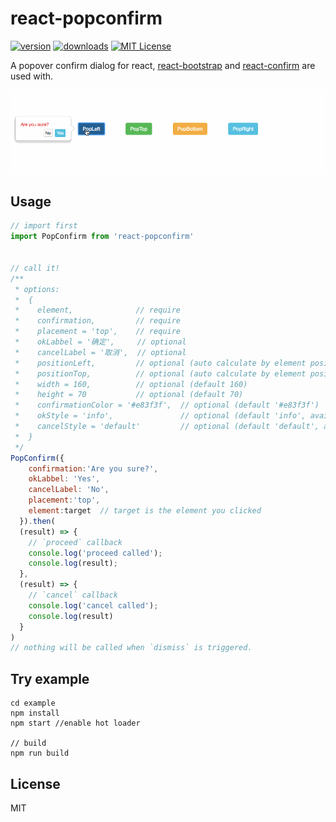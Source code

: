 # react-popconfirm

[![version](https://img.shields.io/npm/v/react-popconfirm.svg?style=flat-square)](http://npm.im/react-popconfirm)
[![downloads](https://img.shields.io/npm/dm/react-popconfirm.svg?style=flat-square)](http://npm-stat.com/charts.html?package=react-popconfirm&from=2017-04-07)
[![MIT License](https://img.shields.io/npm/l/react-popconfirm.svg?style=flat-square)](http://opensource.org/licenses/MIT)

A popover confirm dialog  for react, [react-bootstrap](https://react-bootstrap.github.io/components.html#popovers) and [react-confirm](https://github.com/haradakunihiko/react-confirm) are used with.

![PopConfirm](https://raw.githubusercontent.com/Chyrain/MDPictures/master/res/popconfirm.gif)

## Usage

```js
// import first
import PopConfirm from 'react-popconfirm'


// call it!
/**
 * options: 
 *  {
 *    element,              // require
 *    confirmation,         // require
 *    placement = 'top',    // require
 *    okLabbel = '确定',     // optional
 *    cancelLabel = '取消',  // optional
 *    positionLeft,         // optional (auto calculate by element position and width,height)
 *    positionTop,          // optional (auto calculate by element position and width,height)
 *    width = 160,          // optional (default 160)
 *    height = 70           // optional (default 70)
 *    confirmationColor = '#e83f3f',  // optional (default '#e83f3f')
 *    okStyle = 'info',               // optional (default 'info', available: default|primary|success|info|warning|danger|link)
 *    cancelStyle = 'default'         // optional (default 'default', available: default|primary|success|info|warning|danger|link)
 *  }
 */
PopConfirm({
	confirmation:'Are you sure?',
	okLabbel: 'Yes',
	cancelLabel: 'No',
	placement:'top',
	element:target	// target is the element you clicked
  }).then(
  (result) => {
    // `proceed` callback
    console.log('proceed called');
    console.log(result);
  },
  (result) => {
    // `cancel` callback
    console.log('cancel called');
    console.log(result)
  }
)
// nothing will be called when `dismiss` is triggered.
```

## Try example

```
cd example
npm install
npm start //enable hot loader

// build
npm run build
```

## License

MIT